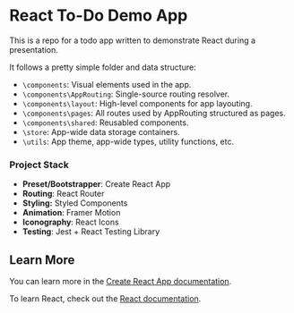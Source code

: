 # React To-Do Demo App

This is a repo for a todo app written to demonstrate React during a presentation. 

It follows a pretty simple folder and data structure: 

- `\components`: Visual elements used in the app.
- `\components\AppRouting`: Single-source routing resolver.
- `\components\layout`: High-level components for app layouting.
- `\components\pages`: All routes used by AppRouting structured as pages.
- `\components\shared`: Reusabled components.
- `\store`: App-wide data storage containers.
- `\utils`: App theme, app-wide types, utility functions, etc.

### Project Stack

- **Preset/Bootstrapper**: Create React App
- **Routing**: React Router
- **Styling:** Styled Components
- **Animation**: Framer Motion
- **Iconography**: React Icons
- **Testing**: Jest + React Testing Library

## Learn More

You can learn more in the [Create React App documentation](https://facebook.github.io/create-react-app/docs/getting-started).

To learn React, check out the [React documentation](https://reactjs.org/).
